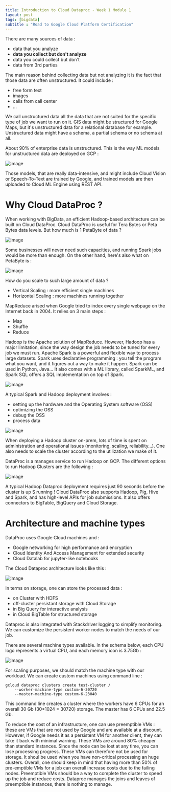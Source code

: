 ```yaml
---
title: Introduction to Cloud Dataproc - Week 1 Module 1
layout: post
tags: [bigdata]
subtitle : "Road to Google Cloud Platform Certification"
---
```


There are many sources of data :
- data that you analyze
- **data you collect but don't analyze**
- data you could collect but don't 
- data from 3rd parties

The main reason behind collecting data but not analyzing it is the fact that those data are often unstructured. It could include :
- free form text
- images
- calls from call center
- ...

We call unstructured data all the data that are not suited for the specific type of job we want to run on it. GIS data might be structured for Google Maps, but it's unstructured data for a relational database for example. Unstructured data might have a schema, a partial schema or no schema at all.

About 90% of enterprise data is unstructured. This is the way ML models for unstructured data are deployed on GCP :

![image](https://maelfabien.github.io/assets/images/gcp_152.jpg)

Those models, that are really data-intensive, and might include Cloud Vision or Speech-To-Text are trained by Google, and trained models are then uploaded to Cloud ML Engine using REST API.

# Why Cloud DataProc ?

When working with BigData, an efficient Hadoop-based architecture can be built on Cloud DataProc. Cloud DataProc is useful for Tera Bytes or Peta Bytes data levels. But how much is 1 PetaByte of data ?

![image](https://maelfabien.github.io/assets/images/gcp_153.jpg)

Some businesses will never need such capacities, and running Spark jobs would be more than enough. On the other hand, here's also what on PetaByte is :

![image](https://maelfabien.github.io/assets/images/gcp_154.jpg)

How do you scale to such large amount of data ?
- Vertical Scaling : more efficient single machines
- Horizontal Scaling : more machines running together

MapReduce arised when Google tried to index every single webpage on the Internet back in 2004.  It relies on 3 main steps :
- Map
- Shuffle 
- Reduce

Hadoop is the Apache solution of MapReduce. However, Hadoop has a major limitation, since the way design the job needs to be tuned for every job we must run. Apache Spark is a powerful and flexible way to process large datasets. Spark uses declarative programming : you tell the program what you want, and it figures out a way to make it happen. Spark can be used in Python, Java... It also comes with a ML library, called SparkML, and Spark SQL offers a SQL implementation on top of Spark.

![image](https://maelfabien.github.io/assets/images/gcp_155.jpg)

A typical Spark and Hadoop deployment involves :
- setting up the hardware and the Operating System software (OSS)
- optimizing the OSS
- debug the OSS
- process data

![image](https://maelfabien.github.io/assets/images/gcp_156.jpg)

When deploying a Hadoop cluster on-prem, lots of time is spent on administration and operational issues (monitoring, scaling, reliability...). One also needs to scale the cluster according to the utilization we make of it. 

DataProc is a manages service to run Hadoop on GCP. The different options to run Hadoop Clusters are the following :

![image](https://maelfabien.github.io/assets/images/gcp_157.jpg)

A typical Hadoop Dataproc deployment requires just 90 seconds before the cluster is up S running ! Cloud DataProc also supports Hadoop, Pig, Hive and Spark, and has high-level APIs for job submissions. It also offers connectors to BigTable, BigQuery and Cloud Storage.

# Architecture and machine types 

DataProc uses Google Cloud machines and :
- Google networking for high performance and encryption
- Cloud Identity And Access Management for extended security
- Cloud Datalab for jupyter-like notebooks

The Cloud Dataproc architecture looks like this :

![image](https://maelfabien.github.io/assets/images/gcp_161.jpg)

In terms on storage, one can store the processed data :
- on Cluster with HDFS
- off-cluster persistant storage with Cloud Storage
- in Big Query for interactive analysis
- in Cloud BigTable for structured storage

Dataproc is also integrated with Stackdriver logging to simplify monitoring. We can customize the persistent worker nodes to match the needs of our job.

There are several machine types available. In the schema below, each CPU logo represents a virtual CPU, and each memory icon is 3.75Gb :

![image](https://maelfabien.github.io/assets/images/gcp_162.jpg)

For scaling purposes, we should match the machine type with our workload. We can create custom machines using command line :


```
gcloud dataproc clusters create test-cluster /
    --worker-machine-type custom-6-30720
    --master-machine-type custom-6-23040
```

This command line creates a cluster where the workers have 6 CPUs for an overall 30 Gb (30*1024 = 30720) storage. The master has 6 CPUs and 22.5 Gb.

To reduce the cost of an infrastructure, one can use preemptible VMs : these are VMs that are not used by Google and are available at a discount. However, if Google needs it as a persistent VM for another client, they can take it back with minimal warning. These VMs are around 80% cheaper than standard instances. Since the node can be lost at any time, you can lose processing progress. These VMs can therefore not be used for storage. It shoul be used when you have non-critical processing an huge clusters. Overall, one should keep in mind that having more than 50% of pre-emptible VMs for a job can overall increase costs due to the failing nodes. Preemptible VMs should be a way to complete the cluster to speed up the job and reduce costs. Dataproc manages the joins and leaves of preemptible instances, there is nothing to manage.
